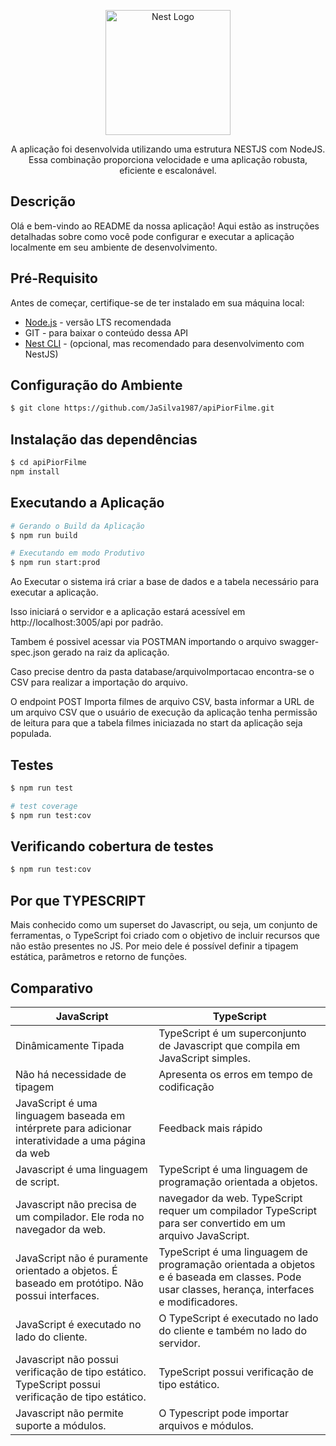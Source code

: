 <p align="center">
  <a href="http://nestjs.com/" target="blank"><img src="https://nestjs.com/img/logo-small.svg" width="200" alt="Nest Logo" /></a>
</p>

[circleci-image]: https://img.shields.io/circleci/build/github/nestjs/nest/master?token=abc123def456
[circleci-url]: https://circleci.com/gh/nestjs/nest

  <p align="center">A aplicação foi desenvolvida utilizando uma estrutura NESTJS com NodeJS. Essa combinação proporciona velocidade e uma aplicação robusta, eficiente e escalonável.</p>
  
## Descrição

Olá e bem-vindo ao README da nossa aplicação! Aqui estão as instruções detalhadas sobre como você pode configurar e executar a aplicação localmente em seu ambiente de desenvolvimento.

## Pré-Requisito

Antes de começar, certifique-se de ter instalado em sua máquina local:

- <a href="http://nodejs.org" target="_blank">Node.js</a> - versão LTS recomendada
- GIT - para baixar o conteúdo dessa API
- <a href="https://docs.nestjs.com/cli/overview" target="_blank">Nest CLI</a> - (opcional, mas recomendado para desenvolvimento com NestJS)

## Configuração do Ambiente

```bash
$ git clone https://github.com/JaSilva1987/apiPiorFilme.git
```

## Instalação das dependências

```bash
$ cd apiPiorFilme
npm install
```

## Executando a Aplicação

```bash
# Gerando o Build da Aplicação
$ npm run build

# Executando em modo Produtivo
$ npm run start:prod
```

Ao Executar o sistema irá criar a base de dados e a tabela necessário para executar a aplicação.

Isso iniciará o servidor e a aplicação estará acessível em http://localhost:3005/api por padrão.

Tambem é possivel acessar via POSTMAN importando o arquivo swagger-spec.json gerado na raiz da aplicação.

Caso precise dentro da pasta database/arquivoImportacao encontra-se o CSV para realizar a importação do arquivo.

O endpoint POST Importa filmes de arquivo CSV, basta informar a URL de um arquivo CSV que o usuário de execução da aplicação tenha permissão de leitura para que a tabela filmes iniciazada no start da aplicação seja populada.

## Testes

```bash
$ npm run test

# test coverage
$ npm run test:cov
```

## Verificando cobertura de testes

```bash
$ npm run test:cov
```

## Por que TYPESCRIPT

Mais conhecido como um superset do Javascript, ou seja, um conjunto de ferramentas, o TypeScript foi criado com o objetivo de incluir recursos que não estão presentes no JS. Por meio dele é possível definir a tipagem estática, parâmetros e retorno de funções.

## Comparativo

| JavaScript                                                                                          | TypeScript                                                                                                                                    |
| --------------------------------------------------------------------------------------------------- | --------------------------------------------------------------------------------------------------------------------------------------------- |
| Dinâmicamente Tipada                                                                                | TypeScript é um superconjunto de Javascript que compila em JavaScript simples.                                                                |
| Não há necessidade de tipagem                                                                       | Apresenta os erros em tempo de codificação                                                                                                    |
| JavaScript é uma linguagem baseada em intérprete para adicionar interatividade a uma página da web  | Feedback mais rápido                                                                                                                          |
| Javascript é uma linguagem de script.                                                               | TypeScript é uma linguagem de programação orientada a objetos.                                                                                |
| Javascript não precisa de um compilador. Ele roda no navegador da web.                              | navegador da web. TypeScript requer um compilador TypeScript para ser convertido em um arquivo JavaScript.                                    |
| JavaScript não é puramente orientado a objetos. É baseado em protótipo. Não possui interfaces.      | TypeScript é uma linguagem de programação orientada a objetos e é baseada em classes. Pode usar classes, herança, interfaces e modificadores. |
| JavaScript é executado no lado do cliente.                                                          | O TypeScript é executado no lado do cliente e também no lado do servidor.                                                                     |
| Javascript não possui verificação de tipo estático. TypeScript possui verificação de tipo estático. | TypeScript possui verificação de tipo estático.                                                                                               |
| Javascript não permite suporte a módulos.                                                           | O Typescript pode importar arquivos e módulos.                                                                                                |
